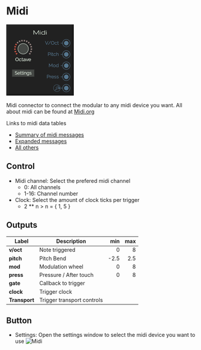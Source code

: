 # Midi

![Midi](../images/midi.png)

Midi connector to connect the modular to any midi device you want. All about midi can be found at [Midi.org](https://www.midi.org)

Links to midi data tables
* [Summary of midi messages](https://www.midi.org/specifications-old/item/table-1-summary-of-midi-message)
* [Expanded messages](https://www.midi.org/specifications-old/item/table-2-expanded-messages-list-status-bytes)
* [All others](https://www.midi.org/specifications-old/category/reference-tables  )

## Control

* Midi channel: Select the prefered midi channel
  * 0: All channels
  * 1-16: Channel number
* Clock: Select the amount of clock ticks per trigger
  * 2 ** n > n = { 1, 5 }

## Outputs

| Label | Description | min | max |
| ----- | ----------- | --: | --: |
| **v/oct** | Note triggered | 0 | 8 |
| **pitch** | Pitch Bend | -2.5 | 2.5 |
| **mod** | Modulation wheel | 0 | 8 |
| **press** | Pressure / After touch | 0 | 8 |
| **gate** | Callback to trigger | | |
| **clock** | Trigger clock | | |
| **Transport** | Trigger transport controls | | |

## Button

* Settings: Open the settings window to select the midi device you want to use
![Midi](./images/midi-2.png)
